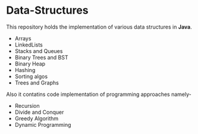 # Data-Structures

This repository holds the implementation of various data structures in **Java**.
* Arrays
* LinkedLists
* Stacks and Queues
* Binary Trees and BST
* Binary Heap
* Hashing
* Sorting algos
* Trees and Graphs

Also it contatins code implementation of programming approaches namely-
* Recursion
* Divide and Conquer
* Greedy Algorithm
* Dynamic Programming

